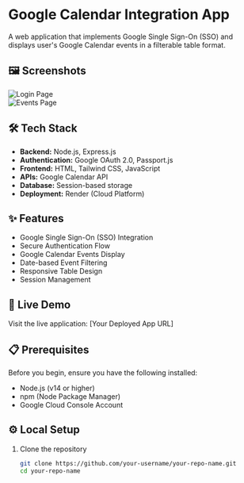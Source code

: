 # Google Calendar Integration App

A web application that implements Google Single Sign-On (SSO) and displays user's Google Calendar events in a filterable table format.

## 🖼️ Screenshots

<!-- Add your application screenshots here -->
![Login Page](path_to_your_login_page_screenshot.png)  
![Events Page](path_to_your_events_page_screenshot.png)

## 🛠️ Tech Stack

- **Backend:** Node.js, Express.js  
- **Authentication:** Google OAuth 2.0, Passport.js  
- **Frontend:** HTML, Tailwind CSS, JavaScript  
- **APIs:** Google Calendar API  
- **Database:** Session-based storage  
- **Deployment:** Render (Cloud Platform)  

## ✨ Features

- Google Single Sign-On (SSO) Integration  
- Secure Authentication Flow  
- Google Calendar Events Display  
- Date-based Event Filtering  
- Responsive Table Design  
- Session Management  

## 🚀 Live Demo

Visit the live application: [Your Deployed App URL]  

## 📋 Prerequisites

Before you begin, ensure you have the following installed:  
- Node.js (v14 or higher)  
- npm (Node Package Manager)  
- Google Cloud Console Account  

## ⚙️ Local Setup

1. Clone the repository  
   ```bash
   git clone https://github.com/your-username/your-repo-name.git
   cd your-repo-name
